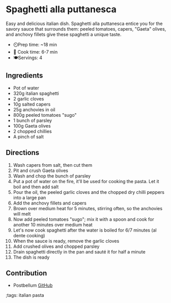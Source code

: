 # Spaghetti alla puttanesca
Easy and delicious italian dish. Spaghetti alla puttanesca entice you for the savory sauce that surrounds them: peeled tomatoes, capers, "Gaeta" olives,  and anchovy fillets give these spaghetti a unique taste.

- ⏲️Prep time: ~18 min
- 🍳 Cook time: 6-7 min
- 🍽️Servings: 4

## Ingredients

- Pot of water
- 320g italian spaghetti
- 2 garlic cloves
- 10g salted capers
- 25g anchovies in oil
- 800g peeled tomatoes "sugo"
- 1 bunch of parsley
- 100g Gaeta olives
- 2 chopped chillies
- A pinch of salt

## Directions

1. Wash capers from salt, then cut them
2. Pit and crush Gaeta olives
3. Wash and chop the bunch of parsley
4. Put a pot of water on the fire, it'll be used for cooking the pasta. Let it boil and then add salt
5. Pour the oil, the peeled garlic cloves and the chopped dry chilli peppers into a large pan
6. Add the anchovy fillets and capers
7. Brown over medium heat for 5 minutes, stirring often, so the anchovies will melt
8. Now add peeled tomatoes "sugo"; mix it with a spoon and cook for another 10 minutes over medium heat
9. Let's now cook spaghetti after the water is boiled for 6/7 minutes (al dente cooking)
10. When the sauce is ready, remove the garlic cloves
11. Add crushed olives and chopped parsley
12. Drain spaghetti directly in the pan and sauté it for half a minute
13. The dish is ready

## Contribution

- Postbellum [GitHub](https://github.com/postbellum)

;tags: italian pasta

